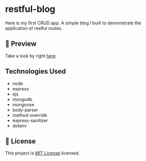 # restful-blog
Here is my first CRUD app. A simple blog I built to demonstrate the application of restful routes.

## 👀 Preview
Take a look by right [here](https://restfull-blog.herokuapp.com)

## Technologies Used
- node
- express
- ejs
- mongodb
- mongoose
- body-parser
- method-override
- express-sanitizer
- dotenv

## 🔐 License
This project is [MIT License](LICENSE) licensed.
